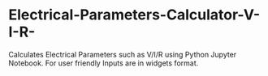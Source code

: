 # Electrical-Parameters-Calculator-V-I-R-
Calculates Electrical Parameters such as V/I/R using Python Jupyter Notebook. For user friendly Inputs are in widgets format.
